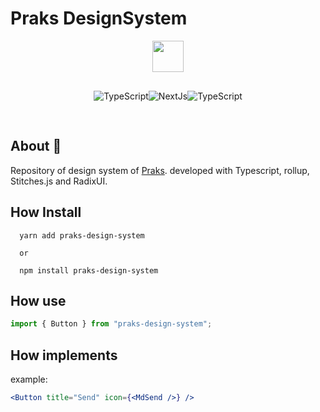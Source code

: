 # Praks DesignSystem

<div style="display: flex; flex-direction: column;">
<div style="display: flex; justify-content: center;">
  <img src="https://praks.digital/img/logo.svg" height="50" />
</div>
<div style="display:flex; justify-content: center; margin-top: 30px;margin-bottom: 30px;">
<img alt="TypeScript" src="https://img.shields.io/badge/typescript%20-%23007ACC.svg?&style=for-the-badge&logo=typescript&logoColor=white"/>
<img alt="NextJs" src="https://img.shields.io/badge/Nextjs-000000?style=for-the-badge&logo=REACT&logoColor=white"/>

<img alt="TypeScript" src="https://img.shields.io/badge/ReactJs%20-%23007ACC.svg?&style=for-the-badge&logo=react&logoColor=white"/>
</div>
</div>

## About 📖

Repository of design system of [Praks](https://praks.digital). developed with Typescript, rollup, Stitches.js and RadixUI.

## How Install

```shell
  yarn add praks-design-system

  or

  npm install praks-design-system
```

## How use

```typescript
import { Button } from "praks-design-system";
```

## How implements

example:

```jsx
<Button title="Send" icon={<MdSend />} />
```
